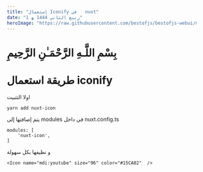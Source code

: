```yaml
---
title: "إستعمال Iconify في   nuxt"
date: "1 ربيع الثاني 1444 ﻬ"
heroImage: "https://raw.githubusercontent.com/bestofjs/bestofjs-webui/master/public/logos/nuxt.dark.svg"
---
```


# بِسْمِ اللَّـهِ الرَّحْمَـٰنِ الرَّحِيمِ

# طريقة استعمال iconify

اولا التثبيت 

```
yarn add nuxt-icon
```

يتم إضافتها إلى modules في داخل nuxt.config.ts

```
modules: [
	'nuxt-icon',
]
```

و نظيفها بكل سهولة 

```
<Icon name="mdi:youtube" size="96" color="#15CA82"  />
```
